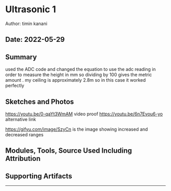 #  Ultrasonic 1 

Author: timin kanani

Date: 2022-05-29
-----

## Summary
used the ADC code and changed the equation to use the adc reading in order to measure the height in mm so dividing by 100 gives the metric amount . my ceiling is approximately 2.8m so in this case it worked perfectly

## Sketches and Photos
https://youtu.be/0-qaYt3WmAM video proof
https://youtu.be/6n7Evou6-yo alternative link

https://gifyu.com/image/SzyCn is the image showing increased and decreased ranges

## Modules, Tools, Source Used Including Attribution


## Supporting Artifacts


-----
